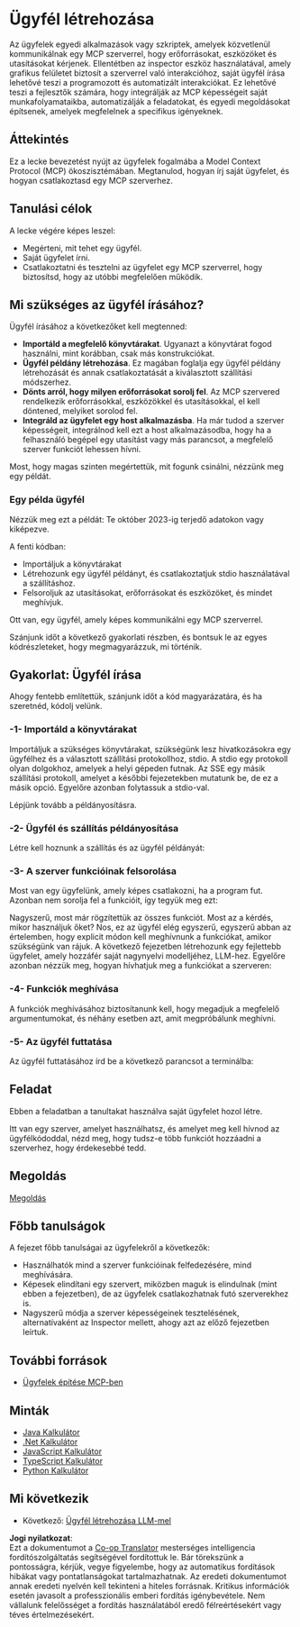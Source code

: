 <!--
CO_OP_TRANSLATOR_METADATA:
{
  "original_hash": "a9c3ca25df37dbb4c1518174fc415ce1",
  "translation_date": "2025-05-17T09:47:00+00:00",
  "source_file": "03-GettingStarted/02-client/README.md",
  "language_code": "hu"
}
-->
# Ügyfél létrehozása

Az ügyfelek egyedi alkalmazások vagy szkriptek, amelyek közvetlenül kommunikálnak egy MCP szerverrel, hogy erőforrásokat, eszközöket és utasításokat kérjenek. Ellentétben az inspector eszköz használatával, amely grafikus felületet biztosít a szerverrel való interakcióhoz, saját ügyfél írása lehetővé teszi a programozott és automatizált interakciókat. Ez lehetővé teszi a fejlesztők számára, hogy integrálják az MCP képességeit saját munkafolyamataikba, automatizálják a feladatokat, és egyedi megoldásokat építsenek, amelyek megfelelnek a specifikus igényeknek.

## Áttekintés

Ez a lecke bevezetést nyújt az ügyfelek fogalmába a Model Context Protocol (MCP) ökoszisztémában. Megtanulod, hogyan írj saját ügyfelet, és hogyan csatlakoztasd egy MCP szerverhez.

## Tanulási célok

A lecke végére képes leszel:

- Megérteni, mit tehet egy ügyfél.
- Saját ügyfelet írni.
- Csatlakoztatni és tesztelni az ügyfelet egy MCP szerverrel, hogy biztosítsd, hogy az utóbbi megfelelően működik.

## Mi szükséges az ügyfél írásához?

Ügyfél írásához a következőket kell megtenned:

- **Importáld a megfelelő könyvtárakat**. Ugyanazt a könyvtárat fogod használni, mint korábban, csak más konstrukciókat.
- **Ügyfél példány létrehozása**. Ez magában foglalja egy ügyfél példány létrehozását és annak csatlakoztatását a kiválasztott szállítási módszerhez.
- **Dönts arról, hogy milyen erőforrásokat sorolj fel**. Az MCP szervered rendelkezik erőforrásokkal, eszközökkel és utasításokkal, el kell döntened, melyiket sorolod fel.
- **Integráld az ügyfelet egy host alkalmazásba**. Ha már tudod a szerver képességeit, integrálnod kell ezt a host alkalmazásodba, hogy ha a felhasználó begépel egy utasítást vagy más parancsot, a megfelelő szerver funkciót lehessen hívni.

Most, hogy magas szinten megértettük, mit fogunk csinálni, nézzünk meg egy példát.

### Egy példa ügyfél

Nézzük meg ezt a példát:
Te október 2023-ig terjedő adatokon vagy kiképezve.

A fenti kódban:

- Importáljuk a könyvtárakat
- Létrehozunk egy ügyfél példányt, és csatlakoztatjuk stdio használatával a szállításhoz.
- Felsoroljuk az utasításokat, erőforrásokat és eszközöket, és mindet meghívjuk.

Ott van, egy ügyfél, amely képes kommunikálni egy MCP szerverrel.

Szánjunk időt a következő gyakorlati részben, és bontsuk le az egyes kódrészleteket, hogy megmagyarázzuk, mi történik.

## Gyakorlat: Ügyfél írása

Ahogy fentebb említettük, szánjunk időt a kód magyarázatára, és ha szeretnéd, kódolj velünk.

### -1- Importáld a könyvtárakat

Importáljuk a szükséges könyvtárakat, szükségünk lesz hivatkozásokra egy ügyfélhez és a választott szállítási protokollhoz, stdio. A stdio egy protokoll olyan dolgokhoz, amelyek a helyi gépeden futnak. Az SSE egy másik szállítási protokoll, amelyet a későbbi fejezetekben mutatunk be, de ez a másik opció. Egyelőre azonban folytassuk a stdio-val.

Lépjünk tovább a példányosításra.

### -2- Ügyfél és szállítás példányosítása

Létre kell hoznunk a szállítás és az ügyfél példányát:

### -3- A szerver funkcióinak felsorolása

Most van egy ügyfelünk, amely képes csatlakozni, ha a program fut. Azonban nem sorolja fel a funkcióit, így tegyük meg ezt:

Nagyszerű, most már rögzítettük az összes funkciót. Most az a kérdés, mikor használjuk őket? Nos, ez az ügyfél elég egyszerű, egyszerű abban az értelemben, hogy explicit módon kell meghívnunk a funkciókat, amikor szükségünk van rájuk. A következő fejezetben létrehozunk egy fejlettebb ügyfelet, amely hozzáfér saját nagynyelvi modelljéhez, LLM-hez. Egyelőre azonban nézzük meg, hogyan hívhatjuk meg a funkciókat a szerveren:

### -4- Funkciók meghívása

A funkciók meghívásához biztosítanunk kell, hogy megadjuk a megfelelő argumentumokat, és néhány esetben azt, amit megpróbálunk meghívni.

### -5- Az ügyfél futtatása

Az ügyfél futtatásához írd be a következő parancsot a terminálba:

## Feladat

Ebben a feladatban a tanultakat használva saját ügyfelet hozol létre.

Itt van egy szerver, amelyet használhatsz, és amelyet meg kell hívnod az ügyfélkódoddal, nézd meg, hogy tudsz-e több funkciót hozzáadni a szerverhez, hogy érdekesebbé tedd.

## Megoldás

[Megoldás](./solution/README.md)

## Főbb tanulságok

A fejezet főbb tanulságai az ügyfelekről a következők:

- Használhatók mind a szerver funkcióinak felfedezésére, mind meghívására.
- Képesek elindítani egy szervert, miközben maguk is elindulnak (mint ebben a fejezetben), de az ügyfelek csatlakozhatnak futó szerverekhez is.
- Nagyszerű módja a szerver képességeinek tesztelésének, alternatívaként az Inspector mellett, ahogy azt az előző fejezetben leírtuk.

## További források

- [Ügyfelek építése MCP-ben](https://modelcontextprotocol.io/quickstart/client)

## Minták

- [Java Kalkulátor](../samples/java/calculator/README.md)
- [.Net Kalkulátor](../../../../03-GettingStarted/samples/csharp)
- [JavaScript Kalkulátor](../samples/javascript/README.md)
- [TypeScript Kalkulátor](../samples/typescript/README.md)
- [Python Kalkulátor](../../../../03-GettingStarted/samples/python)

## Mi következik

- Következő: [Ügyfél létrehozása LLM-mel](/03-GettingStarted/03-llm-client/README.md)

**Jogi nyilatkozat**:  
Ezt a dokumentumot a [Co-op Translator](https://github.com/Azure/co-op-translator) mesterséges intelligencia fordítószolgáltatás segítségével fordítottuk le. Bár törekszünk a pontosságra, kérjük, vegye figyelembe, hogy az automatikus fordítások hibákat vagy pontatlanságokat tartalmazhatnak. Az eredeti dokumentumot annak eredeti nyelvén kell tekinteni a hiteles forrásnak. Kritikus információk esetén javasolt a professzionális emberi fordítás igénybevétele. Nem vállalunk felelősséget a fordítás használatából eredő félreértésekért vagy téves értelmezésekért.